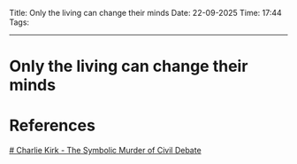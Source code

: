 Title: Only the living can change their minds
Date: 22-09-2025
Time: 17:44
Tags: 

---
# Only the living can change their minds



# References
[# Charlie Kirk - The Symbolic Murder of Civil Debate](https://www.youtube.com/watch?v=bMqnSs3DsWo)
